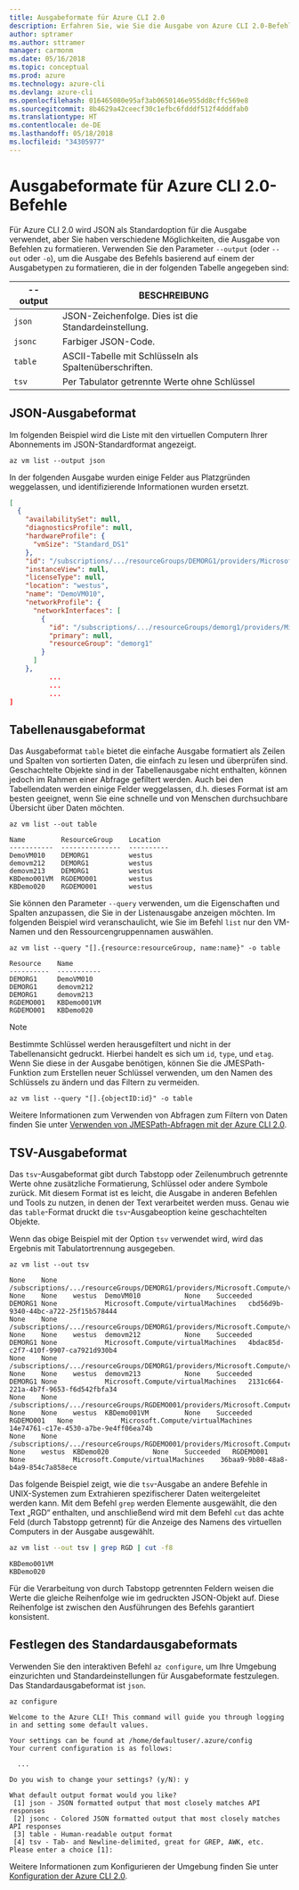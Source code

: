 ```yaml
---
title: Ausgabeformate für Azure CLI 2.0
description: Erfahren Sie, wie Sie die Ausgabe von Azure CLI 2.0-Befehlen in Tabellen, Listen oder JSON-Code formatieren.
author: sptramer
ms.author: sttramer
manager: carmonm
ms.date: 05/16/2018
ms.topic: conceptual
ms.prod: azure
ms.technology: azure-cli
ms.devlang: azure-cli
ms.openlocfilehash: 016465080e95af3ab0650146e955dd8cffc569e8
ms.sourcegitcommit: 8b4629a42ceecf30c1efbc6fdddf512f4dddfab0
ms.translationtype: HT
ms.contentlocale: de-DE
ms.lasthandoff: 05/18/2018
ms.locfileid: "34305977"
---
```

# <a name="output-formats-for-azure-cli-20-commands"></a>Ausgabeformate für Azure CLI 2.0-Befehle

Für Azure CLI 2.0 wird JSON als Standardoption für die Ausgabe verwendet, aber Sie haben verschiedene Möglichkeiten, die Ausgabe von Befehlen zu formatieren.  Verwenden Sie den Parameter `--output` (oder `--out` oder `-o`), um die Ausgabe des Befehls basierend auf einem der Ausgabetypen zu formatieren, die in der folgenden Tabelle angegeben sind:

--output | BESCHREIBUNG
---------|-------------------------------
`json`   | JSON-Zeichenfolge. Dies ist die Standardeinstellung.
`jsonc`  | Farbiger JSON-Code.
`table`  | ASCII-Tabelle mit Schlüsseln als Spaltenüberschriften.
`tsv`    | Per Tabulator getrennte Werte ohne Schlüssel

## <a name="json-output-format"></a>JSON-Ausgabeformat

Im folgenden Beispiel wird die Liste mit den virtuellen Computern Ihrer Abonnements im JSON-Standardformat angezeigt.

```azurecli-interactive
az vm list --output json
```

In der folgenden Ausgabe wurden einige Felder aus Platzgründen weggelassen, und identifizierende Informationen wurden ersetzt.

```json
[
  {
    "availabilitySet": null,
    "diagnosticsProfile": null,
    "hardwareProfile": {
      "vmSize": "Standard_DS1"
    },
    "id": "/subscriptions/.../resourceGroups/DEMORG1/providers/Microsoft.Compute/virtualMachines/DemoVM010",
    "instanceView": null,
    "licenseType": null,
    "location": "westus",
    "name": "DemoVM010",
    "networkProfile": {
      "networkInterfaces": [
        {
          "id": "/subscriptions/.../resourceGroups/demorg1/providers/Microsoft.Network/networkInterfaces/DemoVM010VMNic",
          "primary": null,
          "resourceGroup": "demorg1"
        }
      ]
    },
          ...
          ...
          ...
]
```

## <a name="table-output-format"></a>Tabellenausgabeformat

Das Ausgabeformat `table` bietet die einfache Ausgabe formatiert als Zeilen und Spalten von sortierten Daten, die einfach zu lesen und überprüfen sind. Geschachtelte Objekte sind in der Tabellenausgabe nicht enthalten, können jedoch im Rahmen einer Abfrage gefiltert werden. Auch bei den Tabellendaten werden einige Felder weggelassen, d.h. dieses Format ist am besten geeignet, wenn Sie eine schnelle und von Menschen durchsuchbare Übersicht über Daten möchten.

```azurecli-interactive
az vm list --out table
```

```output
Name         ResourceGroup    Location
-----------  ---------------  ----------
DemoVM010    DEMORG1          westus
demovm212    DEMORG1          westus
demovm213    DEMORG1          westus
KBDemo001VM  RGDEMO001        westus
KBDemo020    RGDEMO001        westus
```

Sie können den Parameter `--query` verwenden, um die Eigenschaften und Spalten anzupassen, die Sie in der Listenausgabe anzeigen möchten. Im folgenden Beispiel wird veranschaulicht, wie Sie im Befehl `list` nur den VM-Namen und den Ressourcengruppennamen auswählen.

```azurecli
az vm list --query "[].{resource:resourceGroup, name:name}" -o table
```

```output
Resource    Name
----------  -----------
DEMORG1     DemoVM010
DEMORG1     demovm212
DEMORG1     demovm213
RGDEMO001   KBDemo001VM
RGDEMO001   KBDemo020
```

> [!NOTE]
> Bestimmte Schlüssel werden herausgefiltert und nicht in der Tabellenansicht gedruckt. Hierbei handelt es sich um `id`, `type`, und `etag`. Wenn Sie diese in der Ausgabe benötigen, können Sie die JMESPath-Funktion zum Erstellen neuer Schlüssel verwenden, um den Namen des Schlüssels zu ändern und das Filtern zu vermeiden.
>
> ```azurecli
> az vm list --query "[].{objectID:id}" -o table
> ```

Weitere Informationen zum Verwenden von Abfragen zum Filtern von Daten finden Sie unter [Verwenden von JMESPath-Abfragen mit der Azure CLI 2.0](/cli/azure/query-azure-cli).

## <a name="tsv-output-format"></a>TSV-Ausgabeformat

Das `tsv`-Ausgabeformat gibt durch Tabstopp oder Zeilenumbruch getrennte Werte ohne zusätzliche Formatierung, Schlüssel oder andere Symbole zurück. Mit diesem Format ist es leicht, die Ausgabe in anderen Befehlen und Tools zu nutzen, in denen der Text verarbeitet werden muss. Genau wie das `table`-Format druckt die `tsv`-Ausgabeoption keine geschachtelten Objekte.

Wenn das obige Beispiel mit der Option `tsv` verwendet wird, wird das Ergebnis mit Tabulatortrennung ausgegeben.

```azurecli-interactive
az vm list --out tsv
```

```output
None    None        /subscriptions/.../resourceGroups/DEMORG1/providers/Microsoft.Compute/virtualMachines/DemoVM010 None    None    westus  DemoVM010           None    Succeeded   DEMORG1 None            Microsoft.Compute/virtualMachines   cbd56d9b-9340-44bc-a722-25f15b578444
None    None        /subscriptions/.../resourceGroups/DEMORG1/providers/Microsoft.Compute/virtualMachines/demovm212 None    None    westus  demovm212           None    Succeeded   DEMORG1 None            Microsoft.Compute/virtualMachines   4bdac85d-c2f7-410f-9907-ca7921d930b4
None    None        /subscriptions/.../resourceGroups/DEMORG1/providers/Microsoft.Compute/virtualMachines/demovm213 None    None    westus  demovm213           None    Succeeded   DEMORG1 None            Microsoft.Compute/virtualMachines   2131c664-221a-4b7f-9653-f6d542fbfa34
None    None        /subscriptions/.../resourceGroups/RGDEMO001/providers/Microsoft.Compute/virtualMachines/KBDemo001VM None    None    westus  KBDemo001VM         None    Succeeded   RGDEMO001   None            Microsoft.Compute/virtualMachines   14e74761-c17e-4530-a7be-9e4ff06ea74b
None    None        /subscriptions/.../resourceGroups/RGDEMO001/providers/Microsoft.Compute/virtualMachines/KBDemo02None    None    westus  KBDemo020           None    Succeeded   RGDEMO001   None            Microsoft.Compute/virtualMachines    36baa9-9b80-48a8-b4a9-854c7a858ece
```

Das folgende Beispiel zeigt, wie die `tsv`-Ausgabe an andere Befehle in UNIX-Systemen zum Extrahieren spezifischerer Daten weitergeleitet werden kann. Mit dem Befehl `grep` werden Elemente ausgewählt, die den Text „RGD“ enthalten, und anschließend wird mit dem Befehl `cut` das achte Feld (durch Tabstopp getrennt) für die Anzeige des Namens des virtuellen Computers in der Ausgabe ausgewählt.

```bash
az vm list --out tsv | grep RGD | cut -f8
```

```output
KBDemo001VM
KBDemo020
```

Für die Verarbeitung von durch Tabstopp getrennten Feldern weisen die Werte die gleiche Reihenfolge wie im gedruckten JSON-Objekt auf. Diese Reihenfolge ist zwischen den Ausführungen des Befehls garantiert konsistent.

## <a name="set-the-default-output-format"></a>Festlegen des Standardausgabeformats

Verwenden Sie den interaktiven Befehl `az configure`, um Ihre Umgebung einzurichten und Standardeinstellungen für Ausgabeformate festzulegen. Das Standardausgabeformat ist `json`. 

```azurecli-interactive
az configure
```

```output
Welcome to the Azure CLI! This command will guide you through logging in and setting some default values.

Your settings can be found at /home/defaultuser/.azure/config
Your current configuration is as follows:

  ...

Do you wish to change your settings? (y/N): y

What default output format would you like?
 [1] json - JSON formatted output that most closely matches API responses
 [2] jsonc - Colored JSON formatted output that most closely matches API responses
 [3] table - Human-readable output format
 [4] tsv - Tab- and Newline-delimited, great for GREP, AWK, etc.
Please enter a choice [1]:
```

Weitere Informationen zum Konfigurieren der Umgebung finden Sie unter [Konfiguration der Azure CLI 2.0](/cli/azure/azure-cli-configuration).